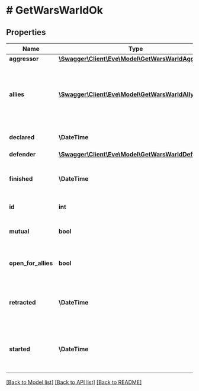 # # GetWarsWarIdOk

## Properties

Name | Type | Description | Notes
------------ | ------------- | ------------- | -------------
**aggressor** | [**\Swagger\Client\Eve\Model\GetWarsWarIdAggressor**](GetWarsWarIdAggressor.md) |  |
**allies** | [**\Swagger\Client\Eve\Model\GetWarsWarIdAlly[]**](GetWarsWarIdAlly.md) | allied corporations or alliances, each object contains either corporation_id or alliance_id | [optional]
**declared** | **\DateTime** | Time that the war was declared |
**defender** | [**\Swagger\Client\Eve\Model\GetWarsWarIdDefender**](GetWarsWarIdDefender.md) |  |
**finished** | **\DateTime** | Time the war ended and shooting was no longer allowed | [optional]
**id** | **int** | ID of the specified war |
**mutual** | **bool** | Was the war declared mutual by both parties |
**open_for_allies** | **bool** | Is the war currently open for allies or not |
**retracted** | **\DateTime** | Time the war was retracted but both sides could still shoot each other | [optional]
**started** | **\DateTime** | Time when the war started and both sides could shoot each other | [optional]

[[Back to Model list]](../../README.md#models) [[Back to API list]](../../README.md#endpoints) [[Back to README]](../../README.md)
